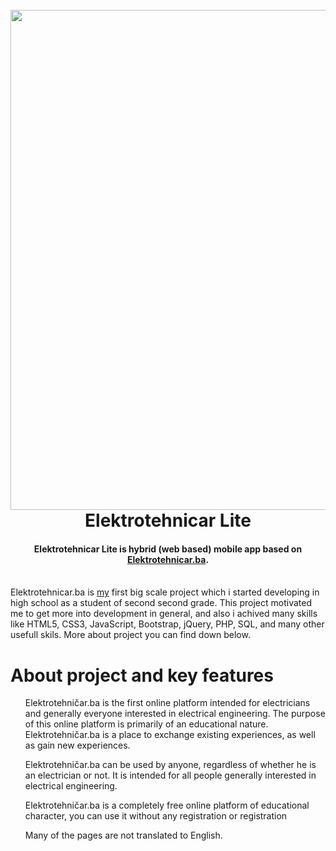 
<h1 align="center">
  <br>
  <a href="https://elektrotehnicar.ba"><img src="https://repository-images.githubusercontent.com/424009549/d1fd077c-5939-4ac2-bbc1-9d06a57712bb" width="800"></a>
  <br>
  Elektrotehnicar Lite
  <br>
</h1>

<h4 align="center">Elektrotehnicar Lite is hybrid (web based) mobile app based on <a href="https://elektrotehnicar.ba" target="_blank">Elektrotehnicar.ba</a>.</h4>


<br>
Elektrotehnicar.ba is <a href="https://github.com/gmijo47" target="_blank">my</a> first big scale project which i started developing in high school as a student of second second grade. This project motivated me to get more into development in general, and also i achived many skills like HTML5, CSS3, JavaScript, Bootstrap, jQuery, PHP, SQL, and many other usefull skils. More about project you can find down below.

<br>
<h1> About project and key features</h1>
<ul>
Elektrotehničar.ba is the first online platform intended for electricians and generally everyone interested in electrical engineering. The purpose of this online platform is primarily of an educational nature. Elektrotehničar.ba is a place to exchange existing experiences, as well as gain new experiences.

Elektrotehničar.ba can be used by anyone, regardless of whether he is an electrician or not. It is intended for all people generally interested in electrical engineering.

Elektrotehničar.ba is a completely free online platform of educational character, you can use it without any registration or registration

Many of the pages are not translated to English.
</ul>

